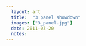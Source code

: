 ```yaml
---
  layout: art
  title:  "3 panel showdown"
  images: ["3_panel.jpg"]
  date: 2011-03-20
  notes:
---
```


